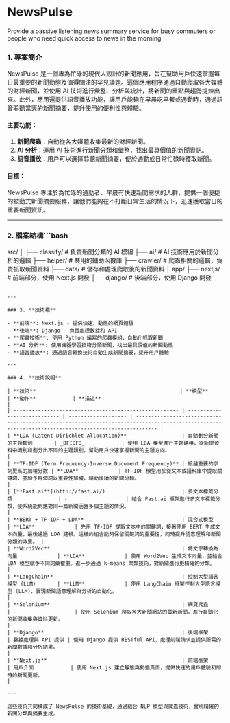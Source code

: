 # NewsPulse

Provide a passive listening news summary service for busy commuters or people who need quick access to news in the morning

### 1. **專案簡介**

NewsPulse 是一個專為忙碌的現代人設計的新聞應用，旨在幫助用戶快速掌握每日最重要的新聞動態及值得關注的罕見議題。這個應用程序通過自動爬取各大媒體的財經新聞，並使用 AI 技術進行彙整、分析與統計，將新聞的重點與趨勢提煉出來。此外，應用還提供語音播放功能，讓用戶能夠在早晨吃早餐或通勤時，通過語音聆聽當天的新聞摘要，提升使用的便利性與體驗。

#### 主要功能：

1. **新聞爬蟲**：自動從各大媒體收集最新的財經新聞。
2. **AI 分析**：運用 AI 技術進行新聞分類和彙整，找出最具價值的新聞資訊。
3. **語音播放**：用戶可以選擇聆聽新聞摘要，便於通勤或日常忙碌時獲取新聞。

#### 目標：

NewsPulse 專注於為忙碌的通勤者、早晨有快速新聞需求的人群，提供一個便捷的被動式新聞摘要服務，讓他們能夠在不打斷日常生活的情況下，迅速獲取當日的重要新聞資訊。

---

### 2. **檔案結構**```bash

src/
│
├── classify/ # 負責新聞分類的 AI 模組
├── ai/ # AI 技術應用於新聞分析的邏輯
├── helper/ # 共用的輔助函數庫
├── crawler/ # 爬蟲相關的邏輯，負責抓取新聞資料
├── data/ # 儲存和處理爬取後的新聞資料
│
app/
├── nextjs/ # 前端部分，使用 Next.js 開發
├── django/ # 後端部分，使用 Django 開發

```

---

### 3. **技術棧**

- **前端**: Next.js - 提供快速、動態的網頁體驗
- **後端**: Django - 負責處理數據和 API
- **爬蟲技術**: 使用 Python 編寫的爬蟲模組，自動化抓取新聞
- **AI 分析**: 使用機器學習技術分類新聞，找出最具價值的新聞動態
- **語音播放**: 通過語音轉換技術自動生成新聞摘要，提升用戶體驗

---

### 4. **技術說明**

| **技術**                                               | **模型**                     | **動作**            | **描述**                                                                                                                                            |
| ------------------------------------------------------ | ---------------------------- | ------------------- | --------------------------------------------------------------------------------------------------------------------------------------------------- |
| **LDA (Latent Dirichlet Allocation)**                  | 自動劃分新聞的主題類別       | _DFIDFO_            | 使用 LDA 模型進行主題建模，從新聞資料中識別和劃分出不同的主題類別，幫助用戶快速掌握新聞的主題方向。                                                 |
| **TF-IDF (Term Frequency-Inverse Document Frequency)** | 給越重要的字詞更高的加權分數 | **LDA**             | TF-IDF 模型用於從文本或語料庫中提取關鍵詞，並給予每個詞以重要性加權，輔助後續的新聞分類。                                                           |
| [**Fast.ai**](http://fast.ai/)                         | 多文本標籤分類               | -                   | 結合 Fast.ai 框架進行多文本標籤分類，使系統能夠應對同一篇新聞涵蓋多個主題的情況。                                                                   |
| **BERT + TF-IDF + LDA**                                | 混合式模型                   | **LDA**             | 先用 TF-IDF 提取文本中的關鍵詞，接著使用 BERT 生成文本向量，最後通過 LDA 建模。這樣的組合能夠保留關鍵詞的重要性，同時提升語意理解和新聞分類的效果。 |
| **Word2Vec**                                           | 將文字轉換為向量             | **LDA**             | 使用 Word2Vec 生成文本向量，並結合 LDA 模型賦予不同詞彙權重。進一步通過 k-means 聚類技術，對新聞進行更精確的分類。                                  |
| **LangChain**                                          | 控制大型語言模型 (LLM)       | **LLM**             | 使用 LangChain 框架控制大型語言模型 (LLM)，實現新聞語意理解與分析的自動化。                                                                         |
| **Selenium**                                           | 網頁爬蟲                     | -                   | 使用 Selenium 爬取各大新聞網站的最新新聞，進行自動化的新聞收集與資料更新。                                                                          |
| **Django**                                             | 後端框架                     | 數據處理與 API 提供 | 使用 Django 提供 RESTful API，處理前端請求並提供所需的新聞數據和分析結果。                                                                          |
| **Next.js**                                            | 前端框架                     | 用戶介面            | 使用 Next.js 建立靜態與動態頁面，提供快速的用戶體驗和即時的新聞更新。                                                                               |

---

這些技術共同構成了 NewsPulse 的技術基礎，通過結合 NLP 模型與爬蟲技術，實現精確的新聞分類與摘要生成。
```
